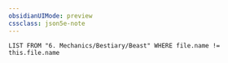 ```yaml
---
obsidianUIMode: preview
cssclass: json5e-note
---
```

```dataview
LIST FROM "6. Mechanics/Bestiary/Beast" WHERE file.name != this.file.name
```